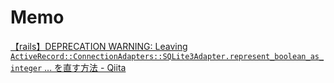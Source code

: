 # Memo

[【rails】DEPRECATION WARNING: Leaving `ActiveRecord::ConnectionAdapters::SQLite3Adapter.represent_boolean_as_integer` ... を直す方法 - Qiita](https://qiita.com/hiruhiru/items/b17d11ad57610583171e)

